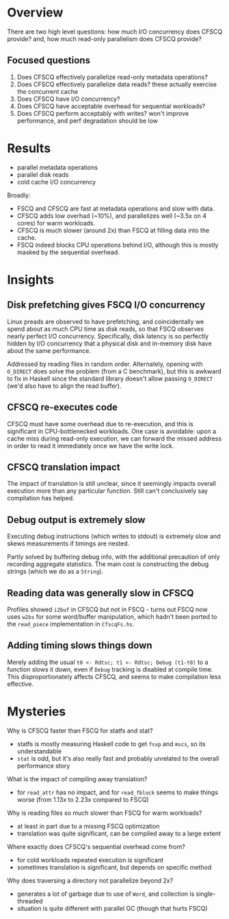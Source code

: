 # Overview

There are two high level questions: how much I/O concurrency does CFSCQ provide? and, how much read-only parallelism does CFSCQ provide?

## Focused questions

1. Does CFSCQ effectively parallelize read-only metadata operations?
2. Does CFSCQ effectively parallelize data reads?
   these actually exercise the concurrent cache
3. Does CFSCQ have I/O concurrency?
4. Does CFSCQ have acceptable overhead for sequential workloads?
5. Does CFSCQ perform acceptably with writes?
   won't improve performance, and perf degradation should be low

# Results

- parallel metadata operations
- parallel disk reads
- cold cache I/O concurrency

Broadly:
- FSCQ and CFSCQ are fast at metadata operations and slow with data.
- CFSCQ adds low overhad (~10%), and parallelizes well (~3.5x on 4 cores) for warm workloads.
- CFSCQ is much slower (around 2x) than FSCQ at filling data into the cache.
- FSCQ indeed blocks CPU operations behind I/O, although this is mostly masked by the sequential overhead.

# Insights

## Disk prefetching gives FSCQ I/O concurrency

Linux preads are observed to have prefetching, and coincidentally we spend about as much CPU time as disk reads, so that FSCQ observes nearly perfect I/O concurrency. Specifically, disk latency is so perfectly hidden by I/O concurrency that a physical disk and in-memory disk have about the same performance.

Addressed by reading files in random order. Alternately, opening with `O_DIRECT` does solve the problem (from a C benchmark), but this is awkward to fix in Haskell since the standard library doesn't allow passing `O_DIRECT` (we'd also have to align the read buffer).

## CFSCQ re-executes code

CFSCQ must have some overhead due to re-execution, and this is significant in CPU-bottlenecked workloads. One case is avoidable: upon a cache miss during read-only execution, we can forward the missed address in order to read it immediately once we have the write lock.

## CFSCQ translation impact

The impact of translation is still unclear, since it seemingly impacts overall execution more than any particular function. Still can't conclusively say compilation has helped.

## Debug output is extremely slow

Executing debug instructions (which writes to stdout) is extremely slow and skews measurements if timings are nested.

Partly solved by buffering debug info, with the additional precaution of only recording aggregate statistics. The main cost is constructing the debug strings (which we do as a `String`).

## Reading data was generally slow in CFSCQ

Profiles showed `i2buf` in CFSCQ but not in FSCQ - turns out FSCQ now uses `w2bs` for some word/buffer manipulation, which hadn't been ported to the `read_piece` implementation in `CfscqFs.hs`.

## Adding timing slows things down

Merely adding the usual `t0 <- Rdtsc; t1 <- Rdtsc; Debug (t1-t0)` to a function slows it down, even if `Debug` tracking is disabled at compile time. This disproportionately affects CFSCQ, and seems to make compilation less effective.

# Mysteries

Why is CFSCQ faster than FSCQ for statfs and stat?
- statfs is mostly measuring Haskell code to get `fsxp` and `mscs`, so its understandable
- `stat` is odd, but it's also really fast and probably unrelated to the overall performance story

What is the impact of compiling away translation?
- for `read_attr` has no impact, and for `read_fblock` seems to make things worse (from 1.13x to 2.23x compared to FSCQ)

Why is reading files so much slower than FSCQ for warm workloads?
- at least in part due to a missing FSCQ optimization
- translation was quite significant, can be compiled away to a large extent

Where exactly does CFSCQ's sequential overhead come from?
- for cold workloads repeated execution is significant
- sometimes translation is significant, but depends on specific method

Why does traversing a directory not parallelize beyond 2x?
- generates a lot of garbage due to use of `Word`, and collection is single-threaded
- situation is quite different with parallel GC (though that hurts FSCQ)
